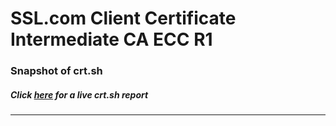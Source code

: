 # SSL.com Client Certificate Intermediate CA ECC R1
### Snapshot of crt.sh
##### Click [here](https://crt.sh/?q=8EE3E21EF64E24E574964613D8DCD782D10A1CF45B93EA5F7D5111A5DABAF303) for a live crt.sh report

---
